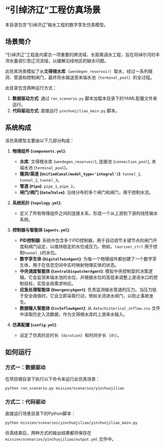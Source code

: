 # “引绰济辽”工程仿真场景

本目录包含“引绰济辽”输水工程的数字孪生仿真模型。

## 场景简介

“引绰济辽”工程是内蒙古一项重要的跨流域、长距离调水工程，旨在将绰尔河的丰沛水量调引至辽河流域，以缓解沿线地区的缺水问题。

此仿真场景模拟了从**文得根水库**（`wendegen_reservoir`）取水，经过一系列隧洞、管道和控制闸门，最终将水输送至末端水池（`terminal_pool`）的全过程。

此目录包含两种运行方式：
1.  **数据驱动方式**: 通过 `run_scenario.py` 脚本加载本目录下的YAML配置文件来运行。
2.  **代码驱动方式**: 直接运行 `yinchuojiliao_main.py` 脚本。

## 系统构成

该仿真模型主要由以下几部分构成：

1.  **物理组件 (`components.yml`)**:
    *   **水库**: 文得根水库 (`wendegen_reservoir`), 连接池 (`connection_pool`), 末端水池 (`terminal_pool`)。
    *   **隧洞/渠道 (`UnifiedCanal(model_type='integral')`)**: `tunnel_1`, `tunnel_2`, `tunnel_3`。
    *   **管道 (`Pipe`)**: `pipe_1`, `pipe_2`。
    *   **闸门/阀门 (`Gate`/`Valve`)**: 沿线分布的多个闸门和阀门，用于控制水流。

2.  **系统拓扑 (`topology.yml`)**:
    *   定义了所有物理组件之间的连接关系，形成一个从上游到下游的线性输水系统。

3.  **控制器与智能体 (`agents.yml`)**:
    *   **PID控制器**: 系统中包含多个PID控制器，用于自动调节关键节点的闸门开度和阀门设定，以维持稳定的水位或压力。例如，`taoriver_ctrl` 用于控制`tunnel_1`的水位。
    *   **数字孪生体 (`DigitalTwinAgent`)**: 为每一个物理组件都创建了一个数字孪生体，用于在信息空间中实时映射物理实体的状态。
    *   **中央调度智能体 (`CentralDispatcherAgent`)**: 模拟中央控制室的决策逻辑。它会监测末端水池的水位，并根据水位的高低来调整上游进水口的控制目标，实现全局需求响应。
    *   **应急处理智能体 (`EmergencyAgent`)**: 负责监测输水管道的压力。当压力低于安全阈值时，它会立即采取行动，例如关闭进水闸门，以防止事故发生。
    *   **数据输入智能体 (`CsvInflowAgent`)**: 从 `data/historical_inflow.csv` 文件中读取历史入流数据，作为文得根水库的上游来水输入。

4.  **仿真配置 (`config.yml`)**:
    *   设定了仿真的总时长（`duration`）和时间步长（`dt`）。

## 如何运行

### 方式一：数据驱动

在项目根目录下执行以下命令来运行此仿真场景：

```bash
python run_scenario.py mission/scenarios/yinchuojiliao
```

### 方式二：代码驱动

直接运行场景目录下的Python脚本：

```bash
python mission/scenarios/yinchuojiliao/yinchuojiliao_main.py
```

仿真结束后，两种方式的输出结果都将保存在 `mission/scenarios/yinchuojiliao/output.yml` 文件中。
